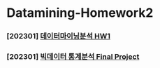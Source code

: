 # Datamining-Homework2

### [202301] [데이터마이닝분석 HW1](https://github.com/eunjin413/Datamining---5-/blob/main/Datamining%20-%20HW1.ipynb)
### [202301] [빅데이터 통계분석 Final Project](https://github.com/eunjin413/Datamining---5-/blob/main/BSA_Final_Project_2114839_%EA%B3%BD%EC%9D%80%EC%A7%84.ipynb)
